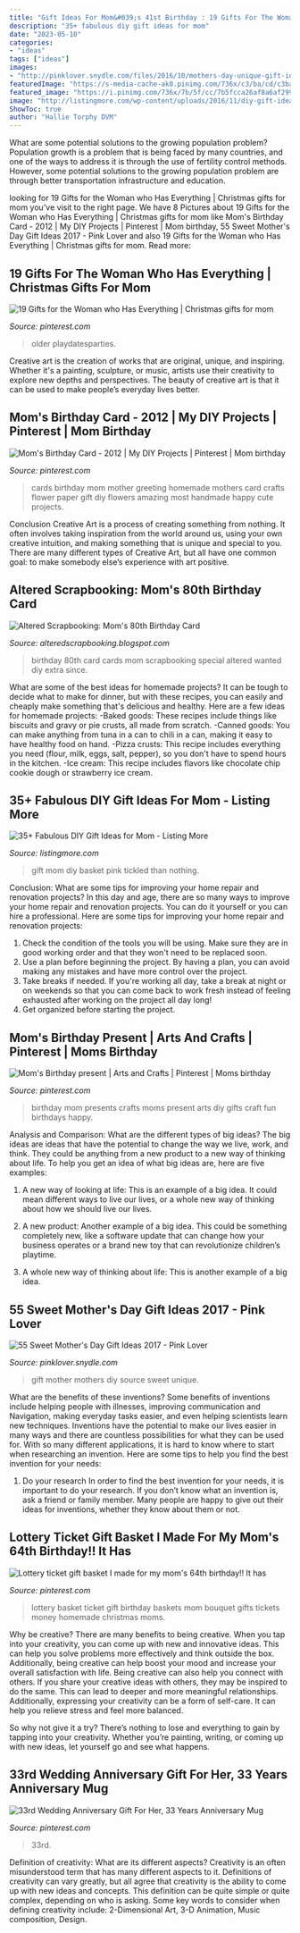 ```yaml
---
title: "Gift Ideas For Mom&#039;s 41st Birthday : 19 Gifts For The Woman Who Has Everything"
description: "35+ fabulous diy gift ideas for mom"
date: "2023-05-10"
categories:
- "ideas"
tags: ["ideas"]
images:
- "http://pinklover.snydle.com/files/2016/10/mothers-day-unique-gift-ideas.jpg"
featuredImage: "https://s-media-cache-ak0.pinimg.com/736x/c3/ba/cd/c3bacd3ad582bf078f11d521e3fd95ad.jpg"
featured_image: "https://i.pinimg.com/736x/7b/5f/cc/7b5fcca26af8a6af2992c3d859ba0ac2.jpg"
image: "http://listingmore.com/wp-content/uploads/2016/11/diy-gift-ideas-for-mom/30-diy-gift-ideas-for-mom.jpg"
ShowToc: true
author: "Hallie Torphy DVM"
---
```



What are some potential solutions to the growing population problem?
Population growth is a problem that is being faced by many countries, and one of the ways to address it is through the use of fertility control methods. However, some potential solutions to the growing population problem are through better transportation infrastructure and education.

	

		
looking for 19 Gifts for the Woman who Has Everything | Christmas gifts for mom you've visit to the right page. We have 8 Pictures about 19 Gifts for the Woman who Has Everything | Christmas gifts for mom like Mom&#039;s Birthday Card - 2012 | My DIY Projects | Pinterest | Mom birthday, 55 Sweet Mother&#039;s Day Gift Ideas 2017 - Pink Lover and also 19 Gifts for the Woman who Has Everything | Christmas gifts for mom. Read more:
		
    
## 19 Gifts For The Woman Who Has Everything | Christmas Gifts For Mom

<img loading=lazy src="https://i.pinimg.com/736x/7b/5f/cc/7b5fcca26af8a6af2992c3d859ba0ac2.jpg" onerror="this.onerror=null;this.src='https://tse3.mm.bing.net/th?id=OIP.atIT3loO9aJkw4plXJUzNwHaLG&amp;pid=15.1';" alt="19 Gifts for the Woman who Has Everything | Christmas gifts for mom">

_Source: pinterest.com_

>older playdatesparties. 

	

Creative art is the creation of works that are original, unique, and inspiring. Whether it's a painting, sculpture, or music, artists use their creativity to explore new depths and perspectives. The beauty of creative art is that it can be used to make people’s everyday lives better.

    
## Mom&#039;s Birthday Card - 2012 | My DIY Projects | Pinterest | Mom Birthday

<img loading=lazy src="https://s-media-cache-ak0.pinimg.com/736x/4b/55/db/4b55db000a242f5d5a72f32e177733f3.jpg" onerror="this.onerror=null;this.src='https://tse2.mm.bing.net/th?id=OIP.swZ9R8YqQ449QDnCL2DabgHaJ3&amp;pid=15.1';" alt="Mom&#039;s Birthday Card - 2012 | My DIY Projects | Pinterest | Mom birthday">

_Source: pinterest.com_

>cards birthday mom mother greeting homemade mothers card crafts flower paper gift diy flowers amazing most handmade happy cute projects. 

	

Conclusion
Creative Art is a process of creating something from nothing. It often involves taking inspiration from the world around us, using your own creative intuition, and making something that is unique and special to you. There are many different types of Creative Art, but all have one common goal: to make somebody else’s experience with art positive.

    
## Altered Scrapbooking: Mom&#039;s 80th Birthday Card

<img loading=lazy src="http://1.bp.blogspot.com/-vgsUHlpxNOc/UB09VHxp9bI/AAAAAAAACbc/BsaLrE_62eo/s1600/Card_Moms80thBD_001.jpg" onerror="this.onerror=null;this.src='https://tse2.mm.bing.net/th?id=OIP.XR0wUOltXQ4HSPoORbe4SgHaJU&amp;pid=15.1';" alt="Altered Scrapbooking: Mom&#039;s 80th Birthday Card">

_Source: alteredscrapbooking.blogspot.com_

>birthday 80th card cards mom scrapbooking special altered wanted diy extra since. 

	

What are some of the best ideas for homemade projects?
It can be tough to decide what to make for dinner, but with these recipes, you can easily and cheaply make something that's delicious and healthy. Here are a few ideas for homemade projects: 
-Baked goods: These recipes include things like biscuits and gravy or pie crusts, all made from scratch.
-Canned goods: You can make anything from tuna in a can to chili in a can, making it easy to have healthy food on hand.
-Pizza crusts: This recipe includes everything you need (flour, milk, eggs, salt, pepper), so you don't have to spend hours in the kitchen.
-Ice cream: This recipe includes flavors like chocolate chip cookie dough or strawberry ice cream.

    
## 35+ Fabulous DIY Gift Ideas For Mom - Listing More

<img loading=lazy src="http://listingmore.com/wp-content/uploads/2016/11/diy-gift-ideas-for-mom/30-diy-gift-ideas-for-mom.jpg" onerror="this.onerror=null;this.src='https://tse3.mm.bing.net/th?id=OIP.Bix5qNG_crBnyhnU0PM8-gHaLD&amp;pid=15.1';" alt="35+ Fabulous DIY Gift Ideas for Mom - Listing More">

_Source: listingmore.com_

>gift mom diy basket pink tickled than nothing. 

	

Conclusion: What are some tips for improving your home repair and renovation projects?
In this day and age, there are so many ways to improve your home repair and renovation projects. You can do it yourself or you can hire a professional. Here are some tips for improving your home repair and renovation projects: 
1. Check the condition of the tools you will be using. Make sure they are in good working order and that they won't need to be replaced soon. 
2. Use a plan before beginning the project. By having a plan, you can avoid making any mistakes and have more control over the project. 
3. Take breaks if needed. If you're working all day, take a break at night or on weekends so that you can come back to work fresh instead of feeling exhausted after working on the project all day long! 
4. Get organized before starting the project.

    
## Mom&#039;s Birthday Present | Arts And Crafts | Pinterest | Moms Birthday

<img loading=lazy src="https://s-media-cache-ak0.pinimg.com/736x/c3/ba/cd/c3bacd3ad582bf078f11d521e3fd95ad.jpg" onerror="this.onerror=null;this.src='https://tse4.mm.bing.net/th?id=OIP.odW8cT0ZG3b1ZHH3reIArwHaFh&amp;pid=15.1';" alt="Mom&#039;s Birthday present | Arts and Crafts | Pinterest | Moms birthday">

_Source: pinterest.com_

>birthday mom presents crafts moms present arts diy gifts craft fun birthdays happy. 

	

Analysis and Comparison: What are the different types of big ideas?
The big ideas are ideas that have the potential to change the way we live, work, and think. They could be anything from a new product to a new way of thinking about life. To help you get an idea of what big ideas are, here are five examples:
1. A new way of looking at life: This is an example of a big idea. It could mean different ways to live our lives, or a whole new way of thinking about how we should live our lives.

2. A new product: Another example of a big idea. This could be something completely new, like a software update that can change how your business operates or a brand new toy that can revolutionize children’s playtime.

3. A whole new way of thinking about life: This is another example of a big idea.

    
## 55 Sweet Mother&#039;s Day Gift Ideas 2017 - Pink Lover

<img loading=lazy src="http://pinklover.snydle.com/files/2016/10/mothers-day-unique-gift-ideas.jpg" onerror="this.onerror=null;this.src='https://tse3.mm.bing.net/th?id=OIP.0jcxA0hdQmzRIisuORysuwAAAA&amp;pid=15.1';" alt="55 Sweet Mother&#039;s Day Gift Ideas 2017 - Pink Lover">

_Source: pinklover.snydle.com_

>gift mother mothers diy source sweet unique. 

	

What are the benefits of these inventions?
Some benefits of inventions include helping people with illnesses, improving communication and Navigation, making everyday tasks easier, and even helping scientists learn new techniques. Inventions have the potential to make our lives easier in many ways and there are countless possibilities for what they can be used for. With so many different applications, it is hard to know where to start when researching an invention. Here are some tips to help you find the best invention for your needs:
1) Do your research
In order to find the best invention for your needs, it is important to do your research. If you don’t know what an invention is, ask a friend or family member. Many people are happy to give out their ideas for inventions, whether they know about them or not.

    
## Lottery Ticket Gift Basket I Made For My Mom&#039;s 64th Birthday!! It Has

<img loading=lazy src="https://i.pinimg.com/originals/f2/3b/80/f23b802d28b373ceda61e0ef567a6d5b.jpg" onerror="this.onerror=null;this.src='https://tse3.mm.bing.net/th?id=OIP.Vk7w1G27RrhIl3ispp4PagHaJ4&amp;pid=15.1';" alt="Lottery ticket gift basket I made for my mom&#039;s 64th birthday!! It has">

_Source: pinterest.com_

>lottery basket ticket gift birthday baskets mom bouquet gifts tickets money homemade christmas moms. 

	

Why be creative?
There are many benefits to being creative. When you tap into your creativity, you can come up with new and innovative ideas. This can help you solve problems more effectively and think outside the box. Additionally, being creative can help boost your mood and increase your overall satisfaction with life.
Being creative can also help you connect with others. If you share your creative ideas with others, they may be inspired to do the same. This can lead to deeper and more meaningful relationships. Additionally, expressing your creativity can be a form of self-care. It can help you relieve stress and feel more balanced.

So why not give it a try? There’s nothing to lose and everything to gain by tapping into your creativity. Whether you’re painting, writing, or coming up with new ideas, let yourself go and see what happens.

    
## 33rd Wedding Anniversary Gift For Her, 33 Years Anniversary Mug

<img loading=lazy src="https://i.pinimg.com/736x/9f/f6/26/9ff626234130c7417d30e51dbf0bbbc3.jpg" onerror="this.onerror=null;this.src='https://tse3.mm.bing.net/th?id=OIP.Hoz2qrNgrs5rmz3RO_duQgHaGS&amp;pid=15.1';" alt="33rd Wedding Anniversary Gift For Her, 33 Years Anniversary Mug">

_Source: pinterest.com_

>33rd. 

	

Definition of creativity: What are its different aspects?
Creativity is an often misunderstood term that has many different aspects to it. Definitions of creativity can vary greatly, but all agree that creativity is the ability to come up with new ideas and concepts. This definition can be quite simple or quite complex, depending on who is asking. Some key words to consider when defining creativity include: 2-Dimensional Art, 3-D Animation, Music composition, Design.

